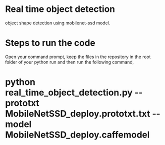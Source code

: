 # Real time object detection
object shape detection using mobilenet-ssd model.
# Steps to run the code
Open your command prompt, keep the files in the repository in the root folder of your python run and then run the following command,
# python real_time_object_detection.py --prototxt MobileNetSSD_deploy.prototxt.txt --model MobileNetSSD_deploy.caffemodel
